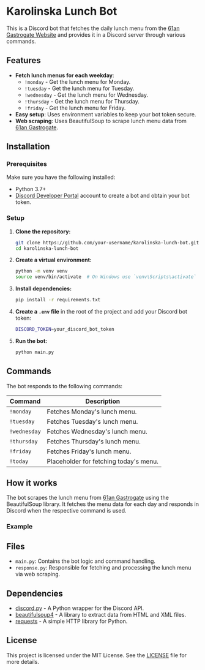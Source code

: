 # Karolinska Lunch Bot

This is a Discord bot that fetches the daily lunch menu from the [61an Gastrogate Website](https://61an.gastrogate.com/dagens-lunch/) and provides it in a Discord server through various commands.

## Features

- **Fetch lunch menus for each weekday**:
  - `!monday` - Get the lunch menu for Monday.
  - `!tuesday` - Get the lunch menu for Tuesday.
  - `!wednesday` - Get the lunch menu for Wednesday.
  - `!thursday` - Get the lunch menu for Thursday.
  - `!friday` - Get the lunch menu for Friday.
- **Easy setup**: Uses environment variables to keep your bot token secure.
- **Web scraping**: Uses BeautifulSoup to scrape lunch menu data from [61an Gastrogate](https://61an.gastrogate.com/dagens-lunch/).

## Installation

### Prerequisites

Make sure you have the following installed:

- Python 3.7+
- [Discord Developer Portal](https://discord.com/developers/applications) account to create a bot and obtain your bot token.

### Setup

1. **Clone the repository:**

   ```bash
   git clone https://github.com/your-username/karolinska-lunch-bot.git
   cd karolinska-lunch-bot
   ```

2. **Create a virtual environment:**

   ```bash
   python -m venv venv
   source venv/bin/activate  # On Windows use `venv\Scripts\activate`
   ```

3. **Install dependencies:**

   ```bash
   pip install -r requirements.txt
   ```

4. **Create a `.env` file** in the root of the project and add your Discord bot token:

   ```bash
   DISCORD_TOKEN=your_discord_bot_token
   ```

5. **Run the bot:**
   ```bash
   python main.py
   ```

## Commands

The bot responds to the following commands:

| Command      | Description                            |
| ------------ | -------------------------------------- |
| `!monday`    | Fetches Monday's lunch menu.           |
| `!tuesday`   | Fetches Tuesday's lunch menu.          |
| `!wednesday` | Fetches Wednesday's lunch menu.        |
| `!thursday`  | Fetches Thursday's lunch menu.         |
| `!friday`    | Fetches Friday's lunch menu.           |
| `!today`     | Placeholder for fetching today's menu. |

## How it works

The bot scrapes the lunch menu from [61an Gastrogate](https://61an.gastrogate.com/dagens-lunch/) using the BeautifulSoup library. It fetches the menu data for each day and responds in Discord when the respective command is used.

### Example

## Files

- `main.py`: Contains the bot logic and command handling.
- `response.py`: Responsible for fetching and processing the lunch menu via web scraping.

## Dependencies

- [discord.py](https://github.com/Rapptz/discord.py) - A Python wrapper for the Discord API.
- [beautifulsoup4](https://www.crummy.com/software/BeautifulSoup/) - A library to extract data from HTML and XML files.
- [requests](https://pypi.org/project/requests/) - A simple HTTP library for Python.

## License

This project is licensed under the MIT License. See the [LICENSE](LICENSE) file for more details.
